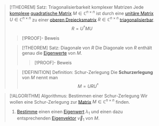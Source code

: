 > [!THEOREM] Satz: Triagonalisierbarkeit komplexer Matrizen
> Jede [komplexe](Komplexe%20Matrix.md) [quadratische Matrix](../Quadratische%20Matrizen/Quadratische%20Matrix.md) $M\in\mathbb{C}^{n\times n}$ ist durch eine [unitäre Matrix](Unitäre%20Matrizen/Unitäre%20Matrix.md) $U\in\mathbb{C}^{n\times n}$ zu einer [oberen Dreiecksmatrix](../Quadratische%20Matrizen/Dreiecksmatrizen.md) $R\in\mathbb{C}^{n\times n}$ [triagonalisierbar](../Quadratische%20Matrizen/Triagonalisierbarkeit.md).
> $$R = U^\dagger MU$$
> > [!PROOF]- Beweis
> 
> >[!THEOREM] Satz: Diagonale von $R$
> >Die Diagonale von $R$ enthält genau die [Eigenwerte](../Quadratische%20Matrizen/Eigenwerte%20und%20Eigenvektoren/Eigenwert.md) von $M$.
> > >[!PROOF]- Beweis
> 
> > [!DEFINITION] Definition: Schur-Zerlegung
> > Die **Schurzerlegung** von $M$ nennt man
> > $$M = U R U^\dagger$$

> [!ALGORITHM] Algorithmus: Bestimmen einer Schur-Zerlegung
> Wir wollen eine Schur-Zerlegung zur [Matrix](Komplexe%20Matrix.md) $M\in\mathbb{C}^{n\times n}$ finden.
> 
> 1. [Bestimme](../Quadratische%20Matrizen/Eigenwerte%20und%20Eigenvektoren/Bestimmen%20der%20Eigenräume.md) einen einen [Eigenwert](../Quadratische%20Matrizen/Eigenwerte%20und%20Eigenvektoren/Eigenwert.md) $\lambda_1$ und einen dazu entsprechenden [Eigenvektor](../Quadratische%20Matrizen/Eigenwerte%20und%20Eigenvektoren/Eigenvektor.md) $\vec{v}_1$ von $M$.